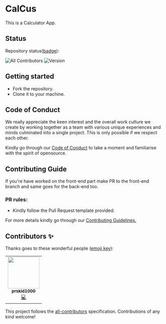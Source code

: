 # CalCus
This is a Calculator App.

## Status
Repository status([badge](https://img.shields.io/badge/)):
<!-- ALL-CONTRIBUTORS-BADGE:START - Do not remove or modify this section -->
![All Contributors](https://img.shields.io/badge/all_contributors-1-orange.svg?style=flat-square)
![Version](https://img.shields.io/badge/version-1.0.0-green)
<!-- ALL-CONTRIBUTORS-BADGE:END -->

## Getting started

- Fork the repository.
- Clone it to your machine.

## Code of Conduct

We really appreciate the keen interest and the overall work culture we create by
working together as a team with various unique experiences and minds culminated
into a single project. This is only possible if we respect each other.

Kindly go through our
[Code of Conduct](https://github.com/prskid1000/Template/blob/main/.github/CODE_OF_CONDUCT_TEMPLATE/CODE_OF_CONDUCT.md)
to take a moment and familiarise with the spirit of opensource.

## Contributing Guide

If you're have worked on the front-end part make PR to the front-end branch
and same goes for the back-end too.

### PR rules:
- Kindly follow the Pull Request template provided.

For more details kindly go through our
[Contributing Guidelines.](https://github.com/prskid1000/Template/blob/main/.github/CONTRIBUTING_TEMPLATE/CONTRIBUTING.md)

## Contributors ✨

Thanks goes to these wonderful people ([emoji key](https://allcontributors.org/docs/en/emoji-key)):

<!-- ALL-CONTRIBUTORS-LIST:START - Do not remove or modify this section -->
<!-- prettier-ignore-start -->
<!-- markdownlint-disable -->
<table>
  <tr>
    <td align="center"><a href="http://biograph.dx.am/"><img src="https://avatars0.githubusercontent.com/prskid1000" width="100px;" alt=""/><br /><sub><b>prskid1000</b></sub></a><br /><a href="https://github.com/prskid1000/Template/commits?author=prskid1000" title="Code">💻</a></td>
  </tr>
</table>

<!-- markdownlint-enable -->
<!-- prettier-ignore-end -->
<!-- ALL-CONTRIBUTORS-LIST:END -->

This project follows the [all-contributors](https://github.com/all-contributors/all-contributors) specification. Contributions of any kind welcome!

